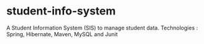 student-info-system
===================

A Student Information System (SIS) to manage student data. Technologies : Spring, Hibernate, Maven, MySQL and Junit
